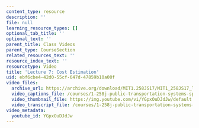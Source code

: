 ```yaml
---
content_type: resource
description: ''
file: null
learning_resource_types: []
optional_tab_title: ''
optional_text: ''
parent_title: Class Videos
parent_type: CourseSection
related_resources_text: ''
resource_index_text: ''
resourcetype: Video
title: 'Lecture 7: Cost Estimation'
uid: ebf6cbe4-42d0-55cf-647d-47859b10a00f
video_files:
  archive_url: https://archive.org/download/MIT1.258JS17/MIT1_258JS17_lec07_300k.mp4
  video_captions_file: /courses/1-258j-public-transportation-systems-spring-2017/24a6cb45c3c158efbc60b7e1845b8993_YGpxOuDJdJw.vtt
  video_thumbnail_file: https://img.youtube.com/vi/YGpxOuDJdJw/default.jpg
  video_transcript_file: /courses/1-258j-public-transportation-systems-spring-2017/1ec54bc2f22d74386ee5054a9ab235e2_YGpxOuDJdJw.pdf
video_metadata:
  youtube_id: YGpxOuDJdJw
---
```

